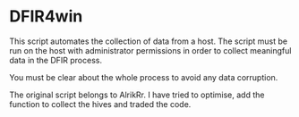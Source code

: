 # DFIR4win

This script automates the collection of data from a host. The script must be run on the host with administrator permissions in order to collect meaningful data in the DFIR process.

You must be clear about the whole process to avoid any data corruption.

The original script belongs to AlrikRr.
I have tried to optimise, add the function to collect the hives and traded the code.
